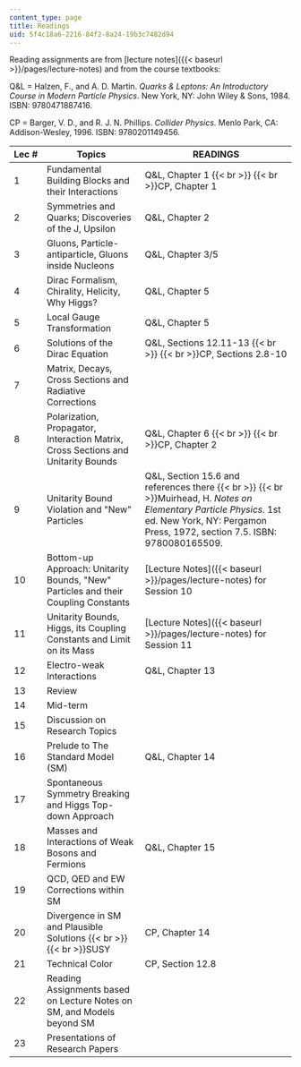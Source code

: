 ```yaml
---
content_type: page
title: Readings
uid: 5f4c18a6-2216-84f2-8a24-19b3c7482d94
---
```


Reading assignments are from [lecture notes]({{< baseurl >}}/pages/lecture-notes) and from the course textbooks:

Q&L = Halzen, F., and A. D. Martin. _Quarks & Leptons: An Introductory Course in Modern Particle Physics_. New York, NY: John Wiley & Sons, 1984. ISBN: 9780471887416.

CP = Barger, V. D., and R. J. N. Phillips. _Collider Physics_. Menlo Park, CA: Addison-Wesley, 1996. ISBN: 9780201149456.

| Lec # | Topics | READINGS |
| --- | --- | --- |
| 1 | Fundamental Building Blocks and their Interactions | Q&L, Chapter 1  {{< br >}}  {{< br >}}CP, Chapter 1 |
| 2 | Symmetries and Quarks; Discoveries of the J, Upsilon | Q&L, Chapter 2 |
| 3 | Gluons, Particle-antiparticle, Gluons inside Nucleons | Q&L, Chapter 3/5 |
| 4 | Dirac Formalism, Chirality, Helicity, Why Higgs? | Q&L, Chapter 5 |
| 5 | Local Gauge Transformation | Q&L, Chapter 5 |
| 6 | Solutions of the Dirac Equation | Q&L, Sections 12.11-13  {{< br >}}  {{< br >}}CP, Sections 2.8-10 |
| 7 | Matrix, Decays, Cross Sections and Radiative Corrections |  |
| 8 | Polarization, Propagator, Interaction Matrix, Cross Sections and Unitarity Bounds | Q&L, Chapter 6  {{< br >}}  {{< br >}}CP, Chapter 2 |
| 9 | Unitarity Bound Violation and "New" Particles | Q&L, Section 15.6 and references there  {{< br >}}  {{< br >}}Muirhead, H. _Notes on Elementary Particle Physics_. 1st ed. New York, NY: Pergamon Press, 1972, section 7.5. ISBN: 9780080165509. |
| 10 | Bottom-up Approach: Unitarity Bounds, "New" Particles and their Coupling Constants | [Lecture Notes]({{< baseurl >}}/pages/lecture-notes) for Session 10 |
| 11 | Unitarity Bounds, Higgs, its Coupling Constants and Limit on its Mass | [Lecture Notes]({{< baseurl >}}/pages/lecture-notes) for Session 11 |
| 12 | Electro-weak Interactions | Q&L, Chapter 13 |
| 13 | Review |  |
| 14 | Mid-term |  |
| 15 | Discussion on Research Topics |  |
| 16 | Prelude to The Standard Model (SM) | Q&L, Chapter 14 |
| 17 | Spontaneous Symmetry Breaking and Higgs Top-down Approach |  |
| 18 | Masses and Interactions of Weak Bosons and Fermions | Q&L, Chapter 15 |
| 19 | QCD, QED and EW Corrections within SM |  |
| 20 | Divergence in SM and Plausible Solutions  {{< br >}}  {{< br >}}SUSY | CP, Chapter 14 |
| 21 | Technical Color | CP, Section 12.8 |
| 22 | Reading Assignments based on Lecture Notes on SM, and Models beyond SM |  |
| 23 | Presentations of Research Papers |